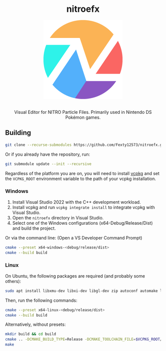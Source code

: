 <div align="center">
    <h1>nitroefx</h1>
    <img src="data/nitroefx.png" width=256>
    <br></br>
    <p>Visual Editor for NITRO Particle Files. Primarily used in Nintendo DS Pokémon games.</p>
</div>

## Building
```bash
git clone --recurse-submodules https://github.com/Fexty12573/nitroefx.git
```
Or if you already have the repository, run:
```bash
git submodule update --init --recursive
```

Regardless of the platform you are on, you will need to install [vcpkg](https://github.com/microsoft/vcpkg) and set the `VCPKG_ROOT` environment variable to the path of your vcpkg installation.

### Windows
1. Install Visual Studio 2022 with the C++ development workload.
2. Install vcpkg and run `vcpkg integrate install` to integrate vcpkg with Visual Studio.
3. Open the `nitroefx` directory in Visual Studio.
4. Select one of the Windows configurations (x64-Debug/Release/Dist) and build the project.

Or via the command line: (Open a VS Developer Command Prompt)
```bash
cmake --preset x64-windows-<debug/release/dist>
cmake --build build
```

### Linux
On Ubuntu, the following packages are required (and probably some others):
```bash
sudo apt install libxmu-dev libxi-dev libgl-dev zip autoconf automake libtool pkg-config libglu1-mesa-dev libltdl-dev
```

Then, run the following commands:
```bash
cmake --preset x64-linux-<debug/release/dist>
cmake --build build
```
Alternatively, without presets:
```bash
mkdir build && cd build
cmake .. -DCMAKE_BUILD_TYPE=Release -DCMAKE_TOOLCHAIN_FILE=$VCPKG_ROOT/scripts/buildsystems/vcpkg.cmake -DVCPKG_TARGET_TRIPLET=x64-linux -G "Unix Makefiles"
make
```
